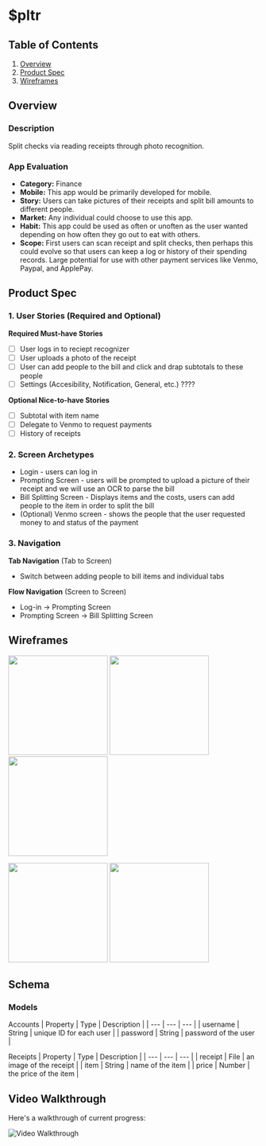 # $pltr

## Table of Contents
1. [Overview](#Overview)
1. [Product Spec](#Product-Spec)
1. [Wireframes](#Wireframes)

## Overview
### Description
Split checks via reading receipts through photo recognition.

### App Evaluation
- **Category:** Finance
- **Mobile:** This app would be primarily developed for mobile.
- **Story:** Users can take pictures of their receipts and split bill amounts to different people.
- **Market:** Any individual could choose to use this app.
- **Habit:** This app could be used as often or unoften as the user wanted depending on how often they go out to eat with others.
- **Scope:** First users can scan receipt and split checks, then perhaps this could evolve so that users can keep a log or history of their spending records. Large potential for use with other payment services like Venmo, Paypal, and ApplePay.

## Product Spec
### 1. User Stories (Required and Optional)

**Required Must-have Stories**

- [ ] User logs in to reciept recognizer
- [ ] User uploads a photo of the receipt
- [ ] User can add people to the bill and click and drap subtotals to these people
- [ ] Settings (Accesibility, Notification, General, etc.) ????

**Optional Nice-to-have Stories**

- [ ] Subtotal with item name
- [ ] Delegate to Venmo to request payments
- [ ] History of receipts

### 2. Screen Archetypes

* Login - users can log in
* Prompting Screen - users will be prompted to upload a picture of their receipt and we will use an OCR to parse the bill
* Bill Splitting Screen - Displays items and the costs, users can add people to the item in order to split the bill
* (Optional) Venmo screen - shows the people that the user requested money to and status of the payment

### 3. Navigation

**Tab Navigation** (Tab to Screen)
* Switch between adding people to bill items and individual tabs

**Flow Navigation** (Screen to Screen)
* Log-in -> Prompting Screen
* Prompting Screen -> Bill Splitting Screen

## Wireframes
<p float="left">
	<img src="https://github.com/CodePath-THETIPPY/TheTippy/blob/master/Images/Wireframes/Login.png" width=200 />
	<img src="https://github.com/CodePath-THETIPPY/TheTippy/blob/master/Images/Wireframes/Camera.png" width=200 />
	<img src="https://github.com/CodePath-THETIPPY/TheTippy/blob/master/Images/Wireframes/Main.png" width=200 />
</p>
<p float="left">
	<img src="https://github.com/CodePath-THETIPPY/TheTippy/blob/master/Images/Wireframes/Item.png" width=200 />
	<img src="https://github.com/CodePath-THETIPPY/TheTippy/blob/master/Images/Wireframes/Name.png" width=200 />
</p>

## Schema
### Models

Accounts
| Property | Type | Description |
| --- | --- | --- |
| username | String | unique ID for each user |
| password | String | password of the user |

Receipts
| Property | Type | Description |
| --- | --- | --- |
| receipt | File | an image of the receipt |
| item | String | name of the item |
| price | Number | the price of the item |


## Video Walkthrough

Here's a walkthrough of current progress:

<img src='http://g.recordit.co/MQRg4unZXS.gif' title='Video Walkthrough' width='' alt='Video Walkthrough' />
